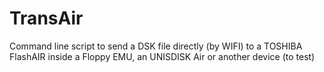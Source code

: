 # TransAir
Command line script to send a DSK file directly (by WIFI) to a TOSHIBA FlashAIR inside a Floppy EMU, an UNISDISK Air or another device (to test)
